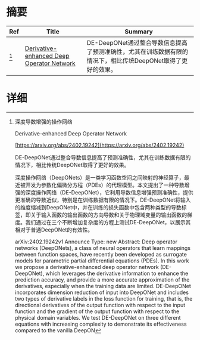 # 摘要

| Ref | Title | Summary |
| --- | --- | --- |
| [^1] | [Derivative-enhanced Deep Operator Network](https://arxiv.org/abs/2402.19242) | DE-DeepONet通过整合导数信息提高了预测准确性，尤其在训练数据有限的情况下，相比传统DeepONet取得了更好的效果。 |

# 详细

[^1]: 深度导数增强的操作网络

    Derivative-enhanced Deep Operator Network

    [https://arxiv.org/abs/2402.19242](https://arxiv.org/abs/2402.19242)

    DE-DeepONet通过整合导数信息提高了预测准确性，尤其在训练数据有限的情况下，相比传统DeepONet取得了更好的效果。

    

    深度操作网络（DeepONets）是一类学习函数空间之间映射的神经算子，最近被开发为参数化偏微分方程（PDEs）的代理模型。本文提出了一种导数增强的深度操作网络（DE-DeepONet），它利用导数信息增强预测准确性，提供更准确的导数近似，特别是在训练数据有限的情况下。DE-DeepONet将输入的维度缩减到DeepONet中，并在训练的损失函数中包含两种类型的导数标签，即关于输入函数的输出函数的方向导数和关于物理域变量的输出函数的梯度。我们通过在三个不断增加复杂度的方程上测试DE-DeepONet，以展示其相对于普通DeepONet的有效性。

    arXiv:2402.19242v1 Announce Type: new  Abstract: Deep operator networks (DeepONets), a class of neural operators that learn mappings between function spaces, have recently been developed as surrogate models for parametric partial differential equations (PDEs). In this work we propose a derivative-enhanced deep operator network (DE-DeepONet), which leverages the derivative information to enhance the prediction accuracy, and provide a more accurate approximation of the derivatives, especially when the training data are limited. DE-DeepONet incorporates dimension reduction of input into DeepONet and includes two types of derivative labels in the loss function for training, that is, the directional derivatives of the output function with respect to the input function and the gradient of the output function with respect to the physical domain variables. We test DE-DeepONet on three different equations with increasing complexity to demonstrate its effectiveness compared to the vanilla DeepON
    

